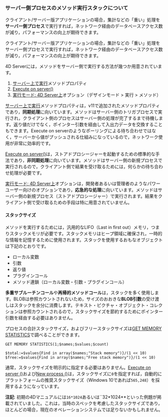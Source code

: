 ### サーバー側プロセスのメソッド実行スタックについて

クライアント/サーバー版アプリケーションの場合，集計などの「重い」処理を**サーバー側プロセス**で実行すれば，ネットワーク経由のデータベースアクセス数が減り，パフォーマンスの向上が期待できます。

クライアント/サーバー版アプリケーションの場合，集計などの「重い」処理をサーバー側プロセスで実行すれば，ネットワーク経由のデータベースアクセス数が減り，パフォーマンスの向上が期待できます。

4D Serverには，メソッドをサーバー側で実行する方法が幾つか用意されています。

1. [サーバー上で実行](http://doc.4d.com/4Dv16/4D/16/Execute-on-Server-attribute.300-3047542.ja.html)メソッドプロパティ
1. [Execute on server()](http://doc.4d.com/4Dv16/4D/16.2/Execute-on-server.301-3433448.ja.html)
1. [実行モード: 4D Server上](http://doc.4d.com/4Dv16R4/4D/16-R4/Executing-methods.300-3330269.ja.html)オプション（デザインモード > 実行 > メソッド）

[サーバー上で実行](http://doc.4d.com/4Dv16/4D/16/Execute-on-Server-attribute.300-3047542.ja.html)メソッドプロパティは，v11で追加されたメソッドプロパティであり，**同期処理**に向いています。メソッドはサーバー側のトリガプロセスで実行され，クライアント側のプロセスはサーバー側の処理が完了するまで待機します。返り値だけでなく，ポインター引数を経由して入出力データを交換することもできます。Execute on serverのようなポーリングによる待ち合わせではなく，サーバーから値がプッシュされる仕組みになっているので，ネットワーク使用が非常に効率的です。

[Execute on server()](http://doc.4d.com/4Dv16/4D/16.2/Execute-on-server.301-3433448.ja.html)は，ストアドプロシージャーを起動するための標準的な手法であり，**非同期処理**に向いています。メソッドはサーバー側の新規プロセスで実行されるので，クライアント側で結果を受け取るためには，何らかの待ち合わせ処理が必要です。

[実行モード: 4D Server上](http://doc.4d.com/4Dv16R4/4D/16-R4/Executing-methods.300-3330269.ja.html)オプションは，開発者あるいは管理者のようなパワーユーザー向けのオプションであり，**応急的な処理**に向いています。メソッドはサーバー側の新規プロセス（ストアドプロシージャー）で実行されます。結果をクライアント側で受け取るための手段は特に用意されていません。

#### スタックサイズ

メソッドを実行するためには，汎用的なLIFO（Last in first out）メモリ，つまりスタックメモリが必要です。スタックメモリはヒープ領域に確保され，一時的な情報を記憶するために使用されます。スタックを使用するおもなオブジェクトは下記のとおりです。

* ローカル変数
* 引数
* 返り値
* プラグインコール
* メソッド連鎖（ローカル変数・引数・プラグインコール）

**多重サブルーチンコール**や**再帰的メソッドコール**は，スタックを多く使用します。BLOBは参照カウントされないため，サイズのおおきな**BLOB引数**の受け渡しはスタックを余分に消費します。テキスト・ピクチャ・オブジェクト・コレクションは参照カウントされるので，スタックサイズを節約するためにポインター引数を経由する必要はありません。

プロセスの合計スタックサイズ，およびフリースタックサイズは[GET MEMORY STATISTICS](http://doc.4d.com/4Dv16R4/4D/16-R4/GET-MEMORY-STATISTICS.301-3318258.ja.html)で調べることができます。

```
GET MEMORY STATISTICS(1;$names;$values;$count)

$total:=$values{Find in array($names;"Stack memory")}/(1 << 10)
$free:=$values{Find in array($names;"Free stack memory")}/(1 << 10)
```

通常，スタックサイズを明示的に指定する必要はありません。[Execute on server ()](http://doc.4d.com/4Dv16/4D/16.3/Execute-on-server.301-3651704.ja.html)および[New process ()](http://doc.4d.com/4Dv16/4D/16.3/New-process.301-3651687.ja.html)は，スタックサイズに``0``を指定すれば，自動的にプラットフォームの推奨スタックサイズ（Windows 10であれば``565,248``）を採用するようになっています。

**注記**: 初期の4Dマニュアルには``16*1024``あるいは``32*1024**といった例題が掲載されていました。これは，当時のスペックを考慮したスタックサイズであり，ほとんどの場合，現在のオペレーションシステムでは足りないかもしれません。
